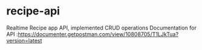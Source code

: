 # recipe-api

Realtime Recipe app API, implemented CRUD operations
Documentation for API :https://documenter.getpostman.com/view/10808705/T1LJkTua?version=latest
